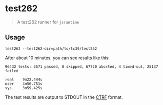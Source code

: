 # test262

> A test262 runner for `jsruntime`

## Usage

```shell
test262 --test262-dir=path/to/tc39/test262
```

After about 10 minutes, you can see results like this:

```
96432 tests: 3571 passed, 0 skipped, 67720 aborted, 4 timed-out, 25137 failed

real    9m22.444s
user    4m56.751s
sys     3m59.425s
```

The test results are output to STDOUT in the [CTRF] format.

[CTRF]: https://ctrf.io/
